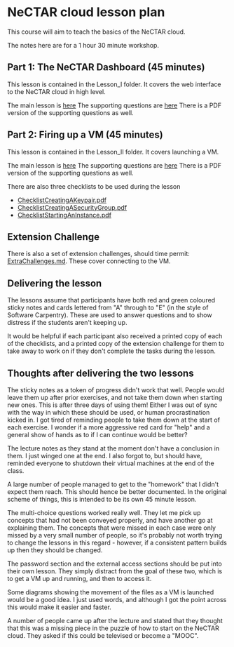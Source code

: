 # NeCTAR cloud lesson plan

This course will aim to teach the basics of the NeCTAR cloud.

The notes here are for a 1 hour 30 minute workshop.

## Part 1: The NeCTAR Dashboard (45 minutes)

This lesson is contained in the Lesson_I folder.
It covers the web interface to the NeCTAR cloud in high level.

The main lesson is [here](Lesson_I/Lesson_I.md)
The supporting questions are [here](Lesson_I/Lesson_I_Questions.pptx)
There is a PDF version of the supporting questions as well.

## Part 2: Firing up a VM (45 minutes)

This lesson is contained in the Lesson_II folder.
It covers launching a VM.

The main lesson is [here](Lesson_II/Lesson_II.md)
The supporting questions are [here](Lesson_II/Lesson_II_Questions.pptx)
There is a PDF version of the supporting questions as well.

There are also three checklists to be used during the lesson

* [ChecklistCreatingAKeypair.pdf](Lesson_II/ChecklistCreatingAKeypair.pdf)
* [ChecklistCreatingASecurityGroup.pdf](Lesson_II/ChecklistCreatingASecurityGroup.pdf)
* [ChecklistStartingAnInstance.pdf](Lesson_II/ChecklistStartingAnInstance.pdf)

## Extension Challenge

There is also a set of extension challenges, should time permit: [ExtraChallenges.md](Extension/ExtraChallenges.md).
These cover connecting to the VM.

## Delivering the lesson

The lessons assume that participants have both red and green coloured sticky notes and cards lettered from "A" through
to "E" (in the style of Software Carpentry). These are used to answer questions and to show distress if the students
aren't keeping up.

It would be helpful if each participant also received a printed copy of each of the checklists, and a printed copy of
the extension challenge for them to take away to work on if they don't complete the tasks during the lesson.

## Thoughts after delivering the two lessons

The sticky notes as a token of progress didn't work that well. People would leave them up after prior exercises, and
not take them down when starting new ones. This is after three days of using them! Either I was out of sync with the
way in which these should be used, or human procrastination kicked in. I got tired of reminding people to take them
down at the start of each exercise. I wonder if a more aggressive red card for "help" and a general show of hands as
to if I can continue would be better?

The lecture notes as they stand at the moment don't have a conclusion in them. I just winged one at the end.
I also forgot to, but should have, reminded everyone to shutdown their virtual machines at the end of the class.

A large number of people managed to get to the "homework" that I didn't expect them reach. This should hence be
better documented. In the original scheme of things, this is intended to be its own 45 minute lesson.

The multi-choice questions worked really well. They let me pick up concepts that had not been conveyed properly, and
have another go at explaining them. The concepts that were missed in each case were only missed by a very small number
of people, so it's probably not worth trying to change the lessons in this regard - however, if a consistent pattern
builds up then they should be changed.

The password section and the external access sections should be put into their own lesson. They simply distract from
the goal of these two, which is to get a VM up and running, and then to access it.

Some diagrams showing the movement of the files as a VM is launched would be a good idea. I just used words, and
although I got the point across this would make it easier and faster.

A number of people came up after the lecture and stated that they thought that this was a missing piece in the puzzle
of how to start on the NeCTAR cloud. They asked if this could be televised or become a "MOOC".

